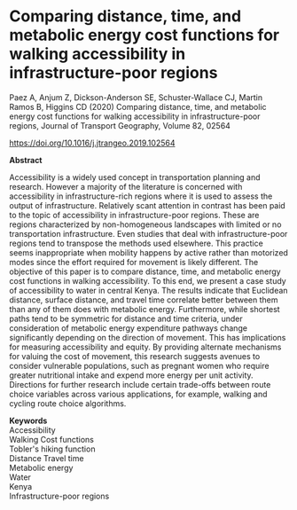 # Comparing distance, time, and metabolic energy cost functions for walking accessibility in infrastructure-poor regions

Paez A, Anjum Z, Dickson-Anderson SE, Schuster-Wallace CJ, Martin Ramos B, Higgins CD (2020) Comparing distance, time, and metabolic energy cost functions for walking accessibility in infrastructure-poor regions, Journal of Transport Geography, Volume 82, 02564  

https://doi.org/10.1016/j.jtrangeo.2019.102564  

**Abstract**  
  
Accessibility is a widely used concept in transportation planning and research. However a majority of the literature is concerned with accessibility in infrastructure-rich regions where it is used to assess the output of infrastructure. Relatively scant attention in contrast has been paid to the topic of accessibility in infrastructure-poor regions. These are regions characterized by non-homogeneous landscapes with limited or no transportation infrastructure. Even studies that deal with infrastructure-poor regions tend to transpose the methods used elsewhere. This practice seems inappropriate when mobility happens by active rather than motorized modes since the effort required for movement is likely different. The objective of this paper is to compare distance, time, and metabolic energy cost functions in walking accessibility. To this end, we present a case study of accessibility to water in central Kenya. The results indicate that Euclidean distance, surface distance, and travel time correlate better between them than any of them does with metabolic energy. Furthermore, while shortest paths tend to be symmetric for distance and time criteria, under consideration of metabolic energy expenditure pathways change significantly depending on the direction of movement. This has implications for measuring accessibility and equity. By providing alternate mechanisms for valuing the cost of movement, this research suggests avenues to consider vulnerable populations, such as pregnant women who require greater nutritional intake and expend more energy per unit activity. Directions for further research include certain trade-offs between route choice variables across various applications, for example, walking and cycling route choice algorithms.

**Keywords**  
Accessibility  
Walking Cost functions  
Tobler's hiking function  
Distance  Travel time  
Metabolic energy  
Water  
Kenya  
Infrastructure-poor regions
